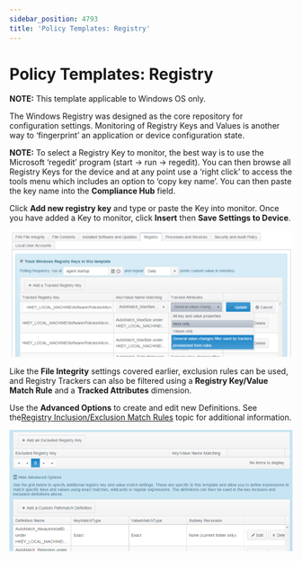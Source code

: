 ```yaml
---
sidebar_position: 4793
title: 'Policy Templates: Registry'
---
```


# Policy Templates: Registry

**NOTE:** This template applicable to Windows OS only.

The Windows Registry was designed as the core repository for configuration settings. Monitoring of Registry Keys and Values is another way to ‘fingerprint’ an application or device configuration state.

**NOTE:** To select a Registry Key to monitor, the best way is to use the Microsoft ‘regedit’ program (start -> run -> regedit). You can then browse all Registry Keys for the device and at any point use a ‘right click’ to access the tools menu which includes an option to ‘copy key name’. You can then paste the key name into the **Compliance Hub** field.

Click **Add new registry key** and type or paste the Key into monitor. Once you have added a Key to monitor, click **Insert** then **Save Settings to Device**.

![PolicyTemplateRegistry](../../../../../../../static/images/ChangeTracker_8.1/Content/Resources/Images/ChangeTracker/PolicyTemplateRegistry.png "PolicyTemplateRegistry")

Like the **File Integrity** settings covered earlier, exclusion rules can be used, and Registry Trackers can also be filtered using a **Registry Key/Value Match Rule** and a **Tracked Attributes** dimension.

Use the **Advanced Options** to create and edit new Definitions. See the[Registry Inclusion/Exclusion Match Rules](../../MatchRules/RegistryRules "Registry Inclusion/Exclusion Match Rules")  topic for additional information.

![PolicyTemplateRegistryExclude](../../../../../../../static/images/ChangeTracker_8.1/Content/Resources/Images/ChangeTracker/PolicyTemplateRegistryExclude.png "PolicyTemplateRegistryExclude")